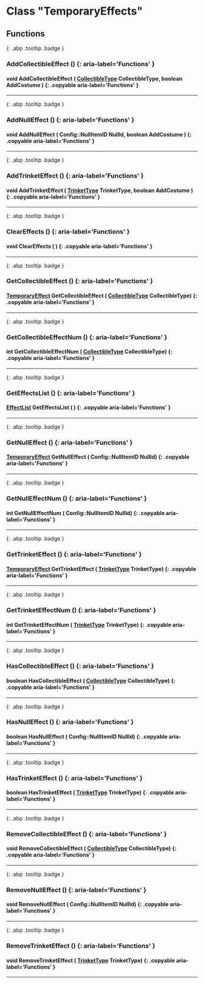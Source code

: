 # Class "TemporaryEffects"
## Functions
[ ](#){: .abp .tooltip .badge }
### AddCollectibleEffect () {: aria-label='Functions' }
#### void AddCollectibleEffect ( [CollectibleType](../enums/CollectibleType) CollectibleType, boolean AddCostume )  {: .copyable aria-label='Functions' }

___ 
[ ](#){: .abp .tooltip .badge }
### AddNullEffect () {: aria-label='Functions' }
#### void AddNullEffect ( Config::NullItemID NullId, boolean AddCostume )  {: .copyable aria-label='Functions' }

___ 
[ ](#){: .abp .tooltip .badge }
### AddTrinketEffect () {: aria-label='Functions' }
#### void AddTrinketEffect ( [TrinketType](../enums/TrinketType) TrinketType, boolean AddCostume )  {: .copyable aria-label='Functions' }

___ 
[ ](#){: .abp .tooltip .badge }
### ClearEffects () {: aria-label='Functions' }
#### void ClearEffects ( )  {: .copyable aria-label='Functions' }

___ 
[ ](#){: .abp .tooltip .badge }
### GetCollectibleEffect () {: aria-label='Functions' }
####  [TemporaryEffect](../TemporaryEffect) GetCollectibleEffect ( [CollectibleType](../enums/CollectibleType) CollectibleType)  {: .copyable aria-label='Functions' }

___ 
[ ](#){: .abp .tooltip .badge }
### GetCollectibleEffectNum () {: aria-label='Functions' }
#### int GetCollectibleEffectNum ( [CollectibleType](../enums/CollectibleType) CollectibleType)  {: .copyable aria-label='Functions' }

___ 
[ ](#){: .abp .tooltip .badge }
### GetEffectsList () {: aria-label='Functions' }
####  [EffectList](../CppContainer_Vector_EffectList) GetEffectsList ( )  {: .copyable aria-label='Functions' }

___ 
[ ](#){: .abp .tooltip .badge }
### GetNullEffect () {: aria-label='Functions' }
####  [TemporaryEffect](../TemporaryEffect) GetNullEffect ( Config::NullItemID NullId)  {: .copyable aria-label='Functions' }

___ 
[ ](#){: .abp .tooltip .badge }
### GetNullEffectNum () {: aria-label='Functions' }
#### int GetNullEffectNum ( Config::NullItemID NullId)  {: .copyable aria-label='Functions' }

___ 
[ ](#){: .abp .tooltip .badge }
### GetTrinketEffect () {: aria-label='Functions' }
####  [TemporaryEffect](../TemporaryEffect) GetTrinketEffect ( [TrinketType](../enums/TrinketType) TrinketType)  {: .copyable aria-label='Functions' }

___ 
[ ](#){: .abp .tooltip .badge }
### GetTrinketEffectNum () {: aria-label='Functions' }
#### int GetTrinketEffectNum ( [TrinketType](../enums/TrinketType) TrinketType)  {: .copyable aria-label='Functions' }

___ 
[ ](#){: .abp .tooltip .badge }
### HasCollectibleEffect () {: aria-label='Functions' }
#### boolean HasCollectibleEffect ( [CollectibleType](../enums/CollectibleType) CollectibleType)  {: .copyable aria-label='Functions' }

___ 
[ ](#){: .abp .tooltip .badge }
### HasNullEffect () {: aria-label='Functions' }
#### boolean HasNullEffect ( Config::NullItemID NullId)  {: .copyable aria-label='Functions' }

___ 
[ ](#){: .abp .tooltip .badge }
### HasTrinketEffect () {: aria-label='Functions' }
#### boolean HasTrinketEffect ( [TrinketType](../enums/TrinketType) TrinketType)  {: .copyable aria-label='Functions' }

___ 
[ ](#){: .abp .tooltip .badge }
### RemoveCollectibleEffect () {: aria-label='Functions' }
#### void RemoveCollectibleEffect ( [CollectibleType](../enums/CollectibleType) CollectibleType)  {: .copyable aria-label='Functions' }

___ 
[ ](#){: .abp .tooltip .badge }
### RemoveNullEffect () {: aria-label='Functions' }
#### void RemoveNullEffect ( Config::NullItemID NullId)  {: .copyable aria-label='Functions' }

___ 
[ ](#){: .abp .tooltip .badge }
### RemoveTrinketEffect () {: aria-label='Functions' }
#### void RemoveTrinketEffect ( [TrinketType](../enums/TrinketType) TrinketType)  {: .copyable aria-label='Functions' }

___ 
